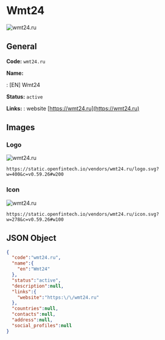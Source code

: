 
# Wmt24 
![wmt24.ru](https://static.openfintech.io/vendors/wmt24.ru/logo.svg?w=400&c=v0.59.26#w200)  

## General 
 
**Code:** `wmt24.ru` 
 
**Name:** 
 
:	[EN] Wmt24 
 
**Status:** `active` 
 
**Links:** 
: website [https://wmt24.ru](https://wmt24.ru) 
 

## Images 

### Logo 
 
![wmt24.ru](https://static.openfintech.io/vendors/wmt24.ru/logo.svg?w=400&c=v0.59.26#w200)  

```
https://static.openfintech.io/vendors/wmt24.ru/logo.svg?w=400&c=v0.59.26#w200
```  

### Icon 
 
![wmt24.ru](https://static.openfintech.io/vendors/wmt24.ru/icon.svg?w=278&c=v0.59.26#w100)  

```
https://static.openfintech.io/vendors/wmt24.ru/icon.svg?w=278&c=v0.59.26#w100
```  

## JSON Object 

```json
{
  "code":"wmt24.ru",
  "name":{
    "en":"Wmt24"
  },
  "status":"active",
  "description":null,
  "links":{
    "website":"https:\/\/wmt24.ru"
  },
  "countries":null,
  "contacts":null,
  "address":null,
  "social_profiles":null
}
```  
